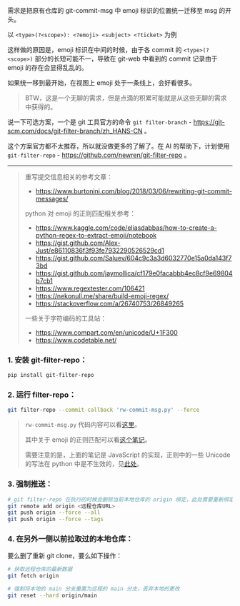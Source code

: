 需求是把原有仓库的 git-commit-msg 中 emoji 标识的位置统一迁移至 msg 的开头。

以 `<type>(?<scope>): <?emoji> <subject> <?ticket>` 为例

这样做的原因是，emoji 标识在中间的时候，由于各 commit 的 `<type>(?<scope>)` 部分的长短可能不一，导致在 git-web 中看到的 commit 记录由于 emoji 的存在会显得乱乱的。

如果统一移到最开始，在视图上 emoji 处于一条线上，会好看很多。

> BTW，这是一个无聊的需求，但是点滴的积累可能就是从这些无聊的需求中获得的。

说一下可选方案，一个是 git 工具官方的命令 `git filter-branch` - <https://git-scm.com/docs/git-filter-branch/zh_HANS-CN> 。

这个方案官方都不太推荐，所以就没做更多的了解了。在 AI 的帮助下，计划使用 `git-filter-repo` - <https://github.com/newren/git-filter-repo> 。

---

>
> 重写提交信息相关的参考文章：
> - https://www.burtonini.com/blog/2018/03/06/rewriting-git-commit-messages/
>
> python 对 emoji 的正则匹配相关参考：
> - https://www.kaggle.com/code/eliasdabbas/how-to-create-a-python-regex-to-extract-emoji/notebook
> - https://gist.github.com/Alex-Just/e86110836f3f93fe7932290526529cd1
> - https://gist.github.com/Saluev/604c9c3a3d6032770e15a0da143f73bd
> - https://gist.github.com/jaymollica/cf179e0facabbb4ec8cf9e69804b7cb1
> - https://www.regextester.com/106421
> - https://nekonull.me/share/build-emoji-regex/
> - https://stackoverflow.com/a/26740753/26849265
>
> 一些关于字符编码的工具站：
> - https://www.compart.com/en/unicode/U+1F300
> - https://www.codetable.net/
>

### **1. 安装 git-filter-repo：**
``` bash
pip install git-filter-repo
```

### **2. 运行 filter-repo：**
``` bash
git filter-repo --commit-callback 'rw-commit-msg.py' --force
```
>
> `rw-commit-msg.py` 代码内容可以看[这里](./rw-commit-msg.py)。
>
> 其中关于 emoji 的正则匹配可以看[这个笔记](../正则匹配commit-msg)。
>
> 需要注意的是，上面的笔记是 JavaScript 的实现，正则中的一些 Unicode 的写法在 python 中是不生效的，见[此处](./rw-commit-msg.py#L17-L19)。
>

### **3. 强制推送：**
```bash
# git filter-repo 在执行的时候会删除当前本地仓库的 origin 绑定，此处需要重新绑定上
git remote add origin <远程仓库URL>
git push origin --force --all
git push origin --force --tags
```

### **4. 在另外一侧以前拉取过的本地仓库：**
要么删了重新 git clone，要么如下操作：
``` bash
# 获取远程仓库的最新数据
git fetch origin

# 强制将本地的 main 分支重置为远程的 main 分支，丢弃本地的更改
git reset --hard origin/main
```